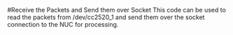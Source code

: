 #Receive the Packets and Send them over Socket
This code can be used to read the packets from /dev/cc2520_1 and send them over the socket connection to the NUC for processing.
